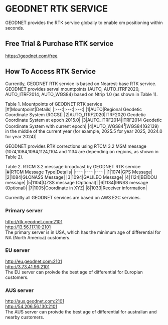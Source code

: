 # GEODNET RTK SERVICE
GEODNET provides the RTK service globally to enable cm positioning within seconds.

## Free Trial & Purchase RTK service
https://geodnet.com/free  

## How To Access RTK Service
Currently, GEODNET RTK service is based on Nearest-base RTK service. GEODNET provides serval mountpoints (AUTO, AUTO_ITRF2020, AUTO_ITRF2014, AUTO_WGS84) based on Ntrip 1.0 (as shown in Table 1).  

Table 1. Mountpoints of GEODNET RTK service  
|#|Mountpoint|Details|
|:---:|:---:|:---:|
|1|AUTO|Regional Geodetic Coordinate System (RGCS)|
|2|AUTO_ITRF2020|ITRF2020 Geodetic Coordinate System at epoch 2015.0|
|3|AUTO_ITRF2014|ITRF2014 Geodetic Coordinate System with current epoch|
|4|AUTO_WGS84<sup>1</sup>|WGS84(G2139) in the middle of the current year (for example, 2025.5 for year 2025, 2024.0 for year 2024)|

GEODNET provides RTK corrections using RTCM 3.2 MSM message (1074,1084,1094,1124,1104 and 1134 are depending on regions, as shown in Table 2). 

Table 2. RTCM 3.2 message broadcast by GEODNET RTK service  
|#|RTCM Message Type|Details|
|:---:|:---:|:---:|
|1|1074|GPS Message|
|2|1084|GLONASS Message|
|3|1094|GALILEO Message|
|4|1124|BEIDOU message|
|5|1104|QZSS message (Optional)|
|6|1134|IRNSS message (Optional)|
|7|1005|Coordinate in XYZ|
|8|1033|Receiver information|

Currently all GEODNET services are based on AWS E2C services.

### Primary server
http://rtk.geodnet.com:2101  
http://13.56.117.10:2101  
The primary server is in USA, which has the minimum age of differential for NA (North America) customers. 
### EU server
http://eu.geodnet.com:2101  
http://3.73.41.96:2101  
The EU server can proivde the best age of differential for Europian customers.    
### AUS server
http://aus.geodnet.com:2101  
http://54.206.56.130:2101  
The AUS server can proivde the best age of differential for australian and nearby customers.    










